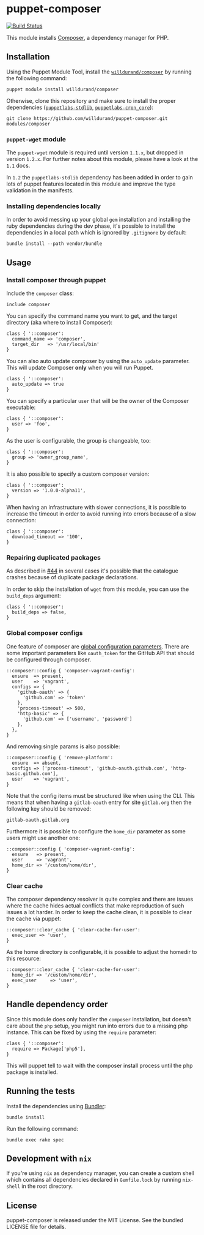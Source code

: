 puppet-composer
===============

[![Build Status](https://github.com/willdurand/puppet-composer/actions/workflows/ci.yml/badge.svg)](https://github.com/willdurand/puppet-composer/actions)

This module installs [Composer](http://getcomposer.org/), a dependency manager
for PHP.

Installation
------------

Using the Puppet Module Tool, install the
[`willdurand/composer`](http://forge.puppetlabs.com/willdurand/composer) by
running the following command:

    puppet module install willdurand/composer

Otherwise, clone this repository and make sure to install the proper
dependencies ([`puppetlabs-stdlib`](https://github.com/puppetlabs/puppetlabs-stdlib), [`puppetlabs-cron_core`](https://github.com/puppetlabs/puppetlabs-cron_core)):

    git clone https://github.com/willdurand/puppet-composer.git modules/composer

### ``puppet-wget`` module

The ``puppet-wget`` module is required until version ``1.1.x``, but dropped in version ``1.2.x``.
For further notes about this module, please have a look at the ``1.1`` docs.

In ``1.2`` the ``puppetlabs-stdlib`` dependency has been added in order to
gain lots of puppet features located in this module and improve the type
validation in the manifests.

### Installing dependencies locally

In order to avoid messing up your global `gem` installation and installing the ruby dependencies during the dev phase,
it's possible to install the dependencies in a local path which is ignored by `.gitignore` by default:

``` shell
bundle install --path vendor/bundle
```

Usage
-----

### Install composer through puppet

Include the `composer` class:

``` puppet
include composer
```

You can specify the command name you want to get, and the target directory (aka
where to install Composer):

``` puppet
class { '::composer':
  command_name => 'composer',
  target_dir   => '/usr/local/bin'
}
```

You can also auto update composer by using the `auto_update` parameter. This will
update Composer **only** when you will run Puppet.

``` puppet
class { '::composer':
  auto_update => true
}
```

You can specify a particular `user` that will be the owner of the Composer
executable:

``` puppet
class { '::composer':
  user => 'foo',
}
```

As the user is configurable, the group is changeable, too:

``` puppet
class { '::composer':
  group => 'owner_group_name',
}
```

It is also possible to specify a custom composer version:

``` puppet
class { '::composer':
  version => '1.0.0-alpha11',
}
```

When having an infrastructure with slower connections, it is possible to increase the timeout in order to
avoid running into errors because of a slow connection:

``` puppet
class { '::composer':
  download_timeout => '100',
}
```

### Repairing duplicated packages

As described in [#44](https://github.com/willdurand/puppet-composer/issues/44) in several cases it's possible that the catalogue crashes because of duplicate package declarations.

In order to skip the installation of `wget` from this module, you can use the `build_deps` argument:

``` puppet
class { '::composer':
  build_deps => false,
}
```

### Global composer configs

One feature of composer are [global configuration parameters](https://getcomposer.org/doc/06-config.md#config).
There are some important parameters like ``oauth_token`` for the GitHub API that should be configured through composer.

``` puppet
::composer::config { 'composer-vagrant-config':
  ensure  => present,
  user    => 'vagrant',
  configs => {
    'github-oauth' => {
      'github.com' => 'token'
    },
    'process-timeout' => 500,
    'http-basic' => {
      'github.com' => ['username', 'password']
    },
  },
}
```

And removing single params is also possible:

``` puppet
::composer::config { 'remove-platform':
  ensure  => absent,
  configs => ['process-timeout', 'github-oauth.github.com', 'http-basic.github.com'],
  user    => 'vagrant',
}
```

Note that the config items must be structured like when using the CLI. This means that when having a ``gitlab-oauth`` entry for site ``gitlab.org`` then the following key should be removed:

    gitlab-oauth.gitlab.org

Furthermore it is possible to configure the ``home_dir`` parameter as some users might use another one:

``` puppet
::composer::config { 'composer-vagrant-config':
  ensure   => present,
  user     => 'vagrant',
  home_dir => '/custom/home/dir',
}
```

### Clear cache

The composer dependency resolver is quite complex and there are issues where the cache hides actual conflicts that make reproduction of such issues a lot harder.
In order to keep the cache clean, it is possible to clear the cache via puppet:

``` puppet
::composer::clear_cache { 'clear-cache-for-user':
  exec_user => 'user',
}
```

As the home directory is configurable, it is possible to adjust the homedir to this resource:

``` puppet
::composer::clear_cache { 'clear-cache-for-user':
  home_dir => '/custom/home/dir',
  exec_user     => 'user',
}
```

Handle dependency order
-----------------------

Since this module does only handler the ``composer`` installation, but doesn't care about the ``php`` setup, you might run
into errors due to a missing php instance.
This can be fixed by using the ``require`` parameter:

``` puppet
class { '::composer':
  require => Package['php5'],
}
```

This will puppet tell to wait with the composer install process until the php package is installed.

Running the tests
-----------------

Install the dependencies using [Bundler](http://gembundler.com):

    bundle install

Run the following command:

    bundle exec rake spec


Development with `nix`
----------------------

If you're using `nix` as dependency manager, you can create a custom shell which contains all dependencies declared in `Gemfile.lock` by running `nix-shell` in the root directory.

License
-------

puppet-composer is released under the MIT License. See the bundled LICENSE file
for details.
